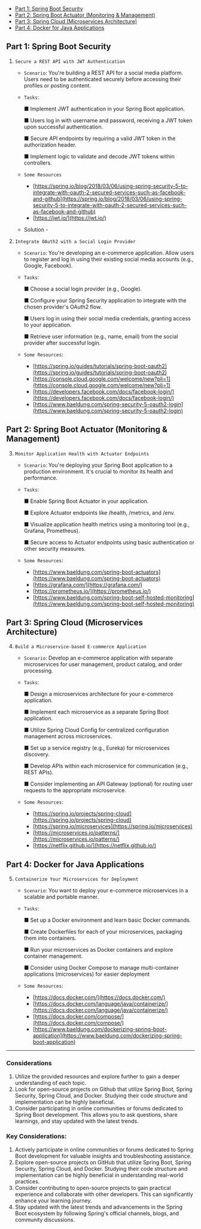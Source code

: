 - [Part 1: Spring Boot Security](#part-1-spring-boot-security)
- [Part 2: Spring Boot Actuator (Monitoring & Management)](#part-2-spring-boot-actuator-monitoring--management)
- [Part 3: Spring Cloud (Microservices Architecture)](#part-3-spring-cloud-microservices-architecture)
- [Part 4: Docker for Java Applications](#part-4-docker-for-java-applications)




## Part 1: Spring Boot Security
1. `Secure a REST API with JWT Authentication`
    - `Scenario`: You're building a REST API for a social media platform. Users need to be authenticated securely before accessing their profiles or posting content.
    - `Tasks`:

        ■ Implement JWT authentication in your Spring Boot application.

        ■ Users log in with username and password, receiving a JWT token upon successful authentication.

        ■ Secure API endpoints by requiring a valid JWT token in the authorization header.

        ■ Implement logic to validate and decode JWT tokens within controllers.
    
    - `Some Resources`
        - [https://spring.io/blog/2018/03/06/using-spring-security-5-to-integrate-with-oauth-2-secured-services-such-as-facebook-and-github](https://spring.io/blog/2018/03/06/using-spring-security-5-to-integrate-with-oauth-2-secured-services-such-as-facebook-and-github)
        - [https://jwt.io/](https://jwt.io/)

    - Solution - [](./socialmedia/README.md)

2. `Integrate OAuth2 with a Social Login Provider`
    - `Scenario`: You're developing an e-commerce application. Allow users to register and log in using their existing social media accounts (e.g., Google, Facebook).
    - `Tasks`:
        
        ■ Choose a social login provider (e.g., Google).

        ■ Configure your Spring Security application to integrate with the chosen provider's OAuth2 flow.

        ■ Users log in using their social media credentials, granting access to your
        application.

        ■ Retrieve user information (e.g., name, email) from the social provider after successful login.

    - `Some Resources`:
        - [https://spring.io/guides/tutorials/spring-boot-oauth2](https://spring.io/guides/tutorials/spring-boot-oauth2)
        - [https://console.cloud.google.com/welcome/new?pli=1](https://console.cloud.google.com/welcome/new?pli=1)
        - [https://developers.facebook.com/docs/facebook-login/](https://developers.facebook.com/docs/facebook-login/)
        - [https://www.baeldung.com/spring-security-5-oauth2-login](https://www.baeldung.com/spring-security-5-oauth2-login)

  


## Part 2: Spring Boot Actuator (Monitoring & Management)
3. `Monitor Application Health with Actuator Endpoints`
    - `Scenario`: You're deploying your Spring Boot application to a production environment. It's crucial to monitor its health and performance.
    - `Tasks`:
        
        ■ Enable Spring Boot Actuator in your application.

        ■ Explore Actuator endpoints like /health, /metrics, and /env.

        ■ Visualize application health metrics using a monitoring tool (e.g., Grafana, Prometheus).

        ■ Secure access to Actuator endpoints using basic authentication or other security measures.

    - `Some Resources`:
        - [https://www.baeldung.com/spring-boot-actuators](https://www.baeldung.com/spring-boot-actuators)
        - [https://grafana.com/](https://grafana.com/)
        - [https://prometheus.io/](https://prometheus.io/)
        - [https://www.baeldung.com/spring-boot-self-hosted-monitoring](https://www.baeldung.com/spring-boot-self-hosted-monitoring)

## Part 3: Spring Cloud (Microservices Architecture)
4. `Build a Microservice-based E-commerce Application`
    - `Scenario`: Develop an e-commerce application with separate microservices for user management, product catalog, and order processing.
    - `Tasks`:

        ■ Design a microservices architecture for your e-commerce application.
        
        ■ Implement each microservice as a separate Spring Boot application.
        
        ■ Utilize Spring Cloud Config for centralized configuration management across microservices.
        
        ■ Set up a service registry (e.g., Eureka) for microservices discovery.
        
        ■ Develop APIs within each microservice for communication (e.g., REST APIs).
        
        ■ Consider implementing an API Gateway (optional) for routing user requests to the appropriate microservice.

    - `Some Resources`:
        - [https://spring.io/projects/spring-cloud](https://spring.io/projects/spring-cloud)
        - [https://spring.io/microservices](https://spring.io/microservices)
        - [https://microservices.io/patterns/](https://microservices.io/patterns/)
        - [https://netflix.github.io/](https://netflix.github.io/)


## Part 4: Docker for Java Applications
5. `Containerize Your Microservices for Deployment`
    - `Scenario`: You want to deploy your e-commerce microservices in a scalable and portable manner.
    - `Tasks`:
        
        ■ Set up a Docker environment and learn basic Docker commands.
        
        ■ Create Dockerfiles for each of your microservices, packaging them into containers.
        
        ■ Run your microservices as Docker containers and explore container management.
        
        ■ Consider using Docker Compose to manage multi-container applications (microservices) for easier deployment

    - `Some Resources`:
        - [https://docs.docker.com/](https://docs.docker.com/)
        - [https://docs.docker.com/language/java/containerize/](https://docs.docker.com/language/java/containerize/)
        - [https://docs.docker.com/compose/](https://docs.docker.com/compose/)
        - [https://www.baeldung.com/dockerizing-spring-boot-application](https://www.baeldung.com/dockerizing-spring-boot-application)

---

### Considerations
1. Utilize the provided resources and explore further to gain a deeper understanding of each topic.
2. Look for open-source projects on Github that utilize Spring Boot, Spring Security, Spring Cloud, and Docker. Studying their code structure and implementation can be highly beneficial.
3. Consider participating in online communities or forums dedicated to Spring Boot development. This allows you to ask questions, share learnings, and stay updated with the latest trends.

### Key Considerations:
1. Actively participate in online communities or forums dedicated to Spring Boot
development for valuable insights and troubleshooting assistance.
2. Explore open-source projects on GitHub that utilize Spring Boot, Spring
Security, Spring Cloud, and Docker. Studying their code structure and
implementation can be highly beneficial in understanding real-world
practices.
3. Consider contributing to open-source projects to gain practical experience
and collaborate with other developers. This can significantly enhance your
learning journey.
4. Stay updated with the latest trends and advancements in the Spring Boot
ecosystem by following Spring's official channels, blogs, and community
discussions.